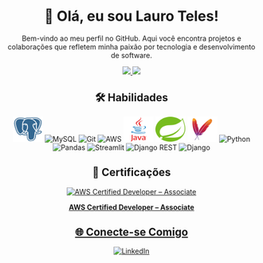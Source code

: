 <!-- 👋 Saudação -->
<div align="center">
  <h1>👋 Olá, eu sou Lauro Teles!</h1>
  <p>
    Bem-vindo ao meu perfil no GitHub. Aqui você encontra projetos e colaborações que refletem minha paixão por tecnologia e desenvolvimento de software.
  </p>

  <a href="https://github.com/lauroteles">
    <img height="145em" src="https://github-readme-stats.vercel.app/api?username=lauroteles&count_private=true&include_all_commits=true&show_icons=true&theme=dracula&hide_border=false&show_owner=true"/>
    <img height="145em" src="https://github-readme-stats.vercel.app/api/top-langs/?username=lauroteles&theme=dracula&hide_border=false&layout=compact"/>
  </a>
</div>

<!-- 🛠️ Habilidades -->
<h2 align="center">🛠️ Habilidades</h2>
<div align="center">
  <img height="50" width="60" src="https://github.com/devicons/devicon/blob/master/icons/postgresql/postgresql-plain.svg" alt="PostgreSQL" title="PostgreSQL"/>
  <img height="50" width="60" src="https://cdn.jsdelivr.net/gh/devicons/devicon/icons/mysql/mysql-original-wordmark.svg" alt="MySQL" title="MySQL"/>
  <img height="50" width="60" src="https://cdn.jsdelivr.net/gh/devicons/devicon/icons/git/git-original.svg" alt="Git" title="Git"/>
  <img height="50" width="60" src="https://cdn.jsdelivr.net/gh/devicons/devicon/icons/amazonwebservices/amazonwebservices-line-wordmark.svg" alt="AWS" title="AWS"/>
  <img height="50" width="60" src="https://github.com/devicons/devicon/blob/master/icons/java/java-original-wordmark.svg" alt="Java" title="Java"/>
  <img height="50" width="60" src="https://github.com/devicons/devicon/blob/master/icons/spring/spring-original.svg" alt="Spring" title="Spring"/>
  <img height="50" width="60" src="https://github.com/devicons/devicon/blob/master/icons/maven/maven-original.svg" alt="Maven" title="Maven"/>
  <img height="50" width="60" src="https://cdn.jsdelivr.net/gh/devicons/devicon/icons/python/python-original.svg" alt="Python" title="Python"/>
  <img height="50" width="60" src="https://cdn.jsdelivr.net/gh/devicons/devicon/icons/pandas/pandas-original.svg" alt="Pandas" title="Pandas"/>
  <img height="50" width="60" src="https://cdn.jsdelivr.net/gh/devicons/devicon/icons/streamlit/streamlit-original-wordmark.svg" alt="Streamlit" title="Streamlit"/>
  <img height="50" width="60" src="https://cdn.jsdelivr.net/gh/devicons/devicon/icons/djangorest/djangorest-original-wordmark.svg" alt="Django REST" title="Django REST"/>
  <img height="50" width="60" src="https://cdn.jsdelivr.net/gh/devicons/devicon/icons/django/django-plain-wordmark.svg" alt="Django" title="Django"/>
</div>

<!-- 📜 Certificações -->
<h2 align="center">📜 Certificações</h2>
<div align="center">
  <a href="https://www.credly.com/badges/1752e560-e029-42d4-a32f-70e0f089324f">
  <img height="70" src="https://images.credly.com/images/b9feab85-1a43-4f6c-99a5-631b88d5461b/image.png" alt="AWS Certified Developer – Associate" title="AWS Certified Developer – Associate"/>
  <p><strong>AWS Certified Developer – Associate</strong></p>
</div>


<!-- 🌐 Conecte-se Comigo -->
<h2 align="center">🌐 Conecte-se Comigo</h2>
<div align="center">
  <a href="https://www.linkedin.com/in/lauro-teles-0a66aba5">
    <img height="50" width="60" src="https://cdn.jsdelivr.net/gh/devicons/devicon/icons/linkedin/linkedin-original.svg" alt="LinkedIn" title="LinkedIn"/>
  </a>
</div>
